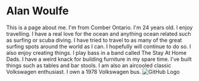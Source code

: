 # Alan Woulfe
This is a page about me.
I'm from Comber Ontario. I'm 24 years old. I enjoy travelling. I have a real love for the ocean and anything ocean related such as surfing or scuba diving. I have tried to travel to as many of the great surfing spots around the world as I can. I hopefully will continue to do so. I also enjoy creating things. I play bass in a band called The Stay At Home Dads. I have a weird knack for building furniture in my spare time. I've built things such as tables and bar stools. I am also an aircooled classic Volkswagen enthusiast. I own a 1978 Volkswagen bus.
![GitHub Logo](https://lh3.googleusercontent.com/WweXYyai4GC1dqiSG6at_yymLZy2izK7KnFgbMb_bfT4mGmTMti44uxzihfhZeVgkWGDfu4QPeO5ysqEAncCZb9UOuYS0VW5CXggzCT_RwDP6QHUzqk10qYY8fTmhevHWbFjGigyNVkQm5K9jrI9C2fi8j88yINyjKlVA8AYW7ZT7vso7UiAgLvJHVxne2OIycogMf4Q2p--3olBu4VzStig-_obzv3yjIeSjx1ZtpuJjMFwcjLMqLBqtnolIEuNkxVh0TaN02_1WI3ql3MKA7CFRZhZcCfKFEq7BfJ8FZyc1sq0AEFtdP7msqnQY0MTL_Tn3OPX9sCqvG39e6ITVU_egowpIGz8quCPXXFM3I-RJj_jhbcqeBw4bixJGQ4eZSSvO1Rd0mQ4zVnTj4S2B7qz0C1HY_eCJHQfvFKI4twxgYYUkyMiTHGvtK_fk1UIobeoBdyNszg1UJxDf9-qGimY4WZSdhNdeo08D2_exEs2EEa7PcoW_6TJIrQjdufCxb53zSKG0KcvIJ3kV3nHdVTX2IICCkz57gdCrhfVlE0oJ1o5cSbFHUqqE--5n33VCMufI_VKCeFnhCQmh-ep8UlJS0JnV9kMxSgJ8BYCWQ=w480-h640-no)
